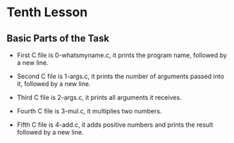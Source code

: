 # Tenth Lesson

## Basic Parts of the Task

- First C file is 0-whatsmyname.c, it prints the program name, followed by a new line.

- Second C file is 1-args.c, it prints the number of arguments passed into it, followed by a new line.

- Third C file is 2-args.c, it prints all arguments it receives.

- Fourth C file is 3-mul.c, it multiplies two numbers.

- Fifth C file is 4-add.c, it adds positive numbers and prints the result followed by a new line.
